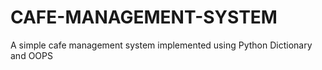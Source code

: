 # CAFE-MANAGEMENT-SYSTEM
A simple cafe management system implemented using Python Dictionary and OOPS
